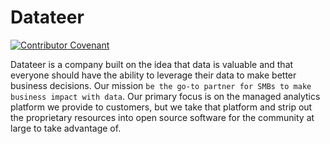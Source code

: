 # Datateer

[![Contributor Covenant](https://img.shields.io/badge/Contributor%20Covenant-2.1-4baaaa.svg)](../CODE_OF_CONDUCT.md) 

Datateer is a company built on the idea that data is valuable and that everyone should have the ability to leverage their data to make better business decisions. Our mission `be the go-to partner for SMBs to make business impact with data`. Our primary focus is on the managed analytics platform we provide to customers, but we take that platform and strip out the proprietary resources into open source software for the community at large to take advantage of. 

